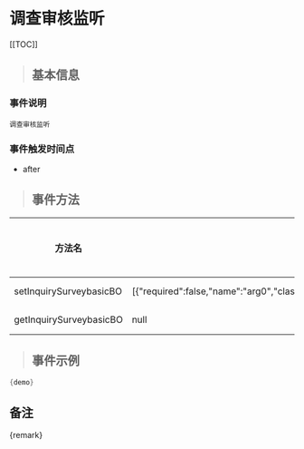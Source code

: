 # 调查审核监听

[[TOC]]

>## 基本信息

### 事件说明
```text
调查审核监听
```

### 事件触发时间点
- after

>## 事件方法

方法名 | 方法参数 | 方法返回值 | 版本 | 参数描述
 --- | --- | --- | --- | --- 
setInquirySurveybasicBO|[{"required":false,"name":"arg0","classType":"com.seeyon.apps.inquiry.bo.InquirySurveybasicBO"}]|void|设置InquirySurveybasicBO
getInquirySurveybasicBO|null|com.seeyon.apps.inquiry.bo.InquirySurveybasicBO|获取InquirySurveybasicBO


> ## 事件示例

```java
{demo}
```

## 备注
{remark}